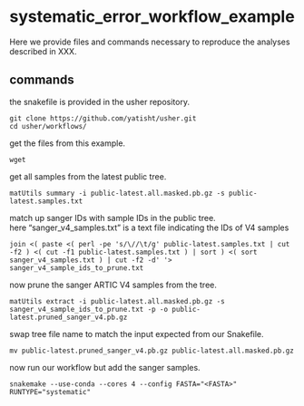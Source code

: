 # systematic_error_workflow_example

Here we provide files and commands necessary to reproduce the analyses described in XXX. 

## commands 

the snakefile is provided in the usher repository.  

    git clone https://github.com/yatisht/usher.git  
    cd usher/workflows/

get the files from this example.  

    wget 
  
get all samples from the latest public tree.  

    matUtils summary -i public-latest.all.masked.pb.gz -s public-latest.samples.txt
  
match up sanger IDs with sample IDs in the public tree.  
here “sanger_v4_samples.txt” is a text file indicating the IDs of V4 samples
    
    join <( paste <( perl -pe 's/\//\t/g' public-latest.samples.txt | cut -f2 ) <( cut -f1 public-latest.samples.txt ) | sort ) <( sort sanger_v4_samples.txt ) | cut -f2 -d' '> sanger_v4_sample_ids_to_prune.txt 
  
now prune the sanger ARTIC V4 samples from the tree.  
    
    matUtils extract -i public-latest.all.masked.pb.gz -s sanger_v4_sample_ids_to_prune.txt -p -o public-latest.pruned_sanger_v4.pb.gz
  
swap tree file name to match the input expected from our Snakefile.  
    
    mv public-latest.pruned_sanger_v4.pb.gz public-latest.all.masked.pb.gz
  
now run our workflow but add the sanger samples.  
    
    snakemake --use-conda --cores 4 --config FASTA="<FASTA>" RUNTYPE="systematic"
  
